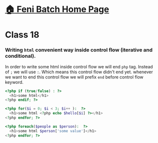 # [:house: Feni Batch Home Page](http://poloey.github.io/feni)
# Class 18 

### Writing `html` convenient way inside control flow (iterative and conditional).    
In order to write some html inside control flow we will end `php`  tag. Instead of `;` we will use `:`. Which means this control flow didn't end yet. whenever we want to end this control flow we will prefix `end` before control flow keyword.

~~~php
<?php if (true/false) : ?>
  <h1>some html</h1>
<?php endif; ?>

<?php for($i = 0; $i < 3; $i++ ):  ?>
  <h1>some html <?php echo $hello[$i] ?></h1>
<?php endfor; ?>

<?php foreach($people as $person):  ?>
  <h1>some html $person['some value']</h1>
<?php endfor; ?>
~~~

